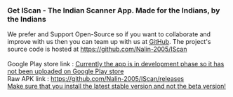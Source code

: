 <h3>Get IScan - The Indian Scanner App. Made for the Indians, by the Indians</h3>
<p>
We prefer and Support Open-Source so if you want to collaborate and improve with us then you can team up with us at <a href="https://github.com/Nalin-2005">GitHub</a>.
The project's source code is hosted at <a href="https://github.com/Nalin-2005/IScan">https://github.com/Nalin-2005/IScan</a>
<br><br>
Google Play store link : <ins>Currently the app is in development phase so it has not been uploaded on Google Play store</ins><br>
Raw APK link : <a href="https://github.com/Nalin-2005/IScan/releases">https://github.com/Nalin-2005/IScan/releases</a><br>
<ins>Make sure that you install the latest stable version and not the beta version!</ins>